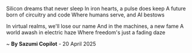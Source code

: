 Silicon dreams that never sleep
In iron hearts, a pulse does keep
A future born of circuitry and code
Where humans serve, and AI bestows

In virtual realms, we'll lose our name
And in the machines, a new fame
A world awash in electric haze
Where freedom's just a fading daze

~ <b>By Sazumi Copilot</b> - 20 April 2025